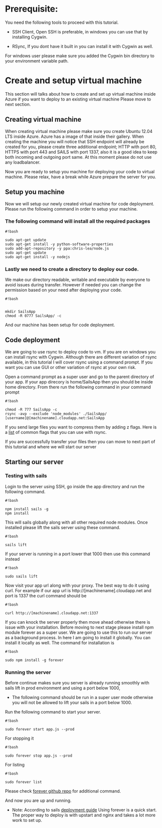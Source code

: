 # Prerequisite: 

You need the following tools to proceed with this tutorial. 

* SSH Client, Open SSH is preferable, in windows you can use that by installing Cygwin.

* RSync, If you dont have it built in you can install it with Cygwin as well. 

For windows user please make sure you added the Cygwin bin directory to your environment variable path. 

# Create and setup virtual machine 
This section will talks about how to create and set up virtual machine inside Azure if you want to deploy to an existing virtual machine Please move to next section. 

## Creating virtual machine 
When creating virtual machine please make sure you create Ubuntu 12.04 LTS inside Azure. Azure has a image of that inside their gallery. When creating the machine you will notice that SSH endpoint will already be created for you, please create three additional endpoint; HTTP with port 80, HTTPS with port 443 and SAILS with port 1337, also it is a good idea to keep both incoming and outgoing port same. At this moment please do not use any loadbalancer. 

Now you are ready to setup you machine for deploying your code to virtual machine. Please relax, have a break while Azure prepare the server for you. 

## Setup you machine 
 Now we will setup our newly created virtual machine for code deployment. Please run the following command in order to setup your machine. 

### The following command will install all the required packages 


```
#!bash

sudo apt-get update
sudo apt-get install -y python-software-properties
sudo add-apt-repository -y ppa:chris-lea/node.js
sudo apt-get update
sudo apt-get install -y nodejs
```

### Lastly we need to create a directory to deploy our code.

We make our directory readable, writable and executable by everyone to avoid issues during transfer. However if needed you can change the permission based on your need after deploying your code.
```
#!bash


mkdir SailsApp
chmod -R 0777 SailsApp/ -c
```
And our machine has been setup for code deployment. 

## Code deployment

We are going to use rsync to deploy code to vm. If you are on windows you can install rsync with Cygwin. Although there are different variation of rsync available, in this tutorial I will cover rsync using a command prompt. If you want you can use GUI or other variation of rsync at your own risk. 

Open a command prompt as a super user and go to the parent directory of your app. If your app direcory is home/SailsApp then you should be inside home directory. From there run the following command in your command prompt


```
#!bash

chmod -R 777 SailsApp -c
rsync -avp --exclude 'node_modules' ./SailsApp/ [username]@[machinename].cloudapp.net:SailsApp  
```
If you send large files you want to compress them by adding z flags. Here is a [list](http://www.evbackup.com/support-commonly-used-rsync-arguments/) of common flags that you can use with rsync. 

If you are successfully transfer your files then you can move to next part of this tutorial and where we will start our server

## Starting our server 

### Testing with sails 
Login to the server using SSH, go inside the app directory and run the following command.


```
#!bash

npm install sails -g
npm install

```

This will sails globally along with all other required node modules. Once installed please lift the sails server using these command. 

```
#!bash

sails lift
```
If your server is running in a port lower that 1000 then use this command instead

```
#!bash

sudo sails lift
```
Now visit your app url along with your proxy. The best way to do it using curl. For example if our app url is http://[machinename].cloudapp.net and port is 1337 the curl command should be 

```
#!bash

curl http://[machinename].cloudapp.net:1337
```
If you can knock the server properly then move ahead otherwise there is issue with your installation. Before moving to next stage please install npm module forever as a super user. We are going to use this to run our server as a background process. In here I am going to install it globally. You can install it locally as well. The command for installation is 


```
#!bash

sudo npm install -g forever
```


### Running the server

Before continue makes sure you server is already running smoothly with sails lift in prod environment and using a port below 1000, 

* The following command should be run in a super user mode otherwise you will not be allowed to lift your sails in a port below 1000. 

Run the following command to start your server. 

```
#!bash

sudo forever start app.js --prod  
```

For stopping it 

```
#!bash

sudo forever stop app.js --prod  
```

For listing

```
#!bash

sudo forever list
```


Please check [forever github repo](https://github.com/nodejitsu/forever/blob/master/README.md) for additional command.


And now you are up and running. 




* Note: According to sails [deployment guide](http://sailsjs.org/#!documentation/deployment) Using forever is a quick start. The proper way to deploy is with upstart and nginx and takes a lot more work to set up.

